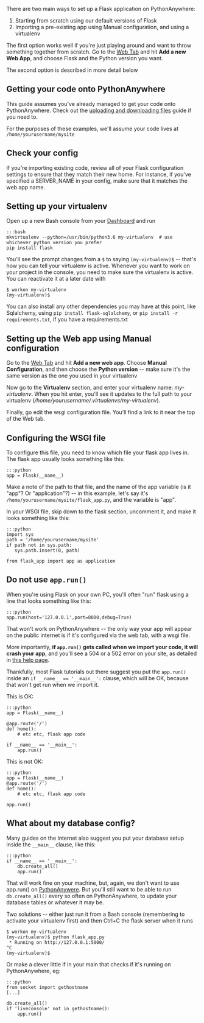 <!--
.. title: Setting up Flask applications on PythonAnywhere
.. slug: Flask
.. date: 2015-05-13 14:35:28 UTC+01:00
.. tags:
.. category:
.. link:
.. description:
.. type: text
-->


There are two main ways to set up a Flask application on PythonAnywhere:

  1. Starting from scratch using our default versions of Flask
  1. Importing a pre-existing app using Manual configuration, and using a virtualenv

The first option works well if you're just playing around and want to throw
something together from scratch. Go to the [Web
Tab](https://www.pythonanywhere.com/web_app_setup) and hit **Add a new Web
App**, and choose Flask and the Python version you want.

The second option is described in more detail below


## Getting your code onto PythonAnywhere


This guide assumes you've already managed to get your code onto PythonAnywhere.
Check out the [uploading and downloading
files](/pages/UploadingAndDownloadingFiles) guide if you need to.

For the purposes of these examples, we'll assume your code lives at
`/home/yourusername/mysite`


## Check your config

If you're importing existing code, review all of your Flask configuration
settings to ensure that they match their new home. For instance, if you've
specified a SERVER_NAME in your config, make sure that it matches the web app
name.


## Setting up your virtualenv

Open up a  new Bash console from your [Dashboard](https://www.pythonanywhere.com/consoles) and run

    :::bash
    mkvirtualenv --python=/usr/bin/python3.6 my-virtualenv  # use whichever python version you prefer
    pip install flask


You'll see the prompt changes from a `$` to saying `(my-virtualenv)$` -- that's
how you can tell your virtualenv is active. Whenever you want to work on your
project in the console, you need to make sure the virtualenv is active. You can
reactivate it at a later date with

    $ workon my-virtualenv
    (my-virtualenv)$


You can also install any other dependencies you may have at this point, like
Sqlalchemy, using `pip install flask-sqlalchemy`, or `pip install -r
requirements.txt`, if you have a requirements.txt


## Setting up the Web app using Manual configuration

Go to the [Web Tab](https://www.pythonanywhere.com/web_app_setup) and hit **Add
a new web app**. Choose **Manual Configuration**, and then choose the **Python
version** -- make sure it's the same version as the one you used in your
virtualenv

Now go to the **Virtualenv** section, and enter your virtualenv name:
*my-virtualenv*. When you hit enter, you'll see it updates to the full path to
your virtualenv (*/home/yourusername/.virtualenvs/my-virtualenv*).

Finally, go edit the wsgi configuration file. You'll find a link to it near the
top of the Web tab.


## Configuring the WSGI file


To configure this file, you need to know which file your flask app lives in.
The flask app usually looks something like this:

    :::python
    app = Flask(__name__)

Make a note of the path to that file, and the name of the app variable (is it
"app"? Or "application"?) -- in this example, let's say it's
`/home/yourusername/mysite/flask_app.py`, and the variable is "app".

In your WSGI file, skip down to the flask section, uncomment it, and make it
looks something like this:

    :::python
    import sys
    path = '/home/yourusername/mysite'
    if path not in sys.path:
       sys.path.insert(0, path)

    from flask_app import app as application



## Do not use `app.run()`

When you're using Flask on your own PC, you'll often "run" flask using a line
that looks something like this:

    :::python
    app.run(host='127.0.0.1',port=8000,debug=True)


That won't work on PythonAnywhere -- the only way your app will appear on the
public internet is if it's configured via the web tab, with a wsgi file.

More importantly, **if `app.run()` gets called when we import your code, it will
crash your app**, and you'll see a 504 or a 502 error on your site, as detailed in
[this help page](/pages/Flask504And502Errors).

Thankfully, most Flask tutorials out there suggest you put the `app.run()`
inside an `if __name__ == '__main__':` clause, which will be OK, because that
won't get run when we import it.

This is OK:

    :::python
    app = Flask(__name__)

    @app.route('/')
    def home():
        # etc etc, flask app code

    if __name__ == '__main__':
        app.run()

This is not OK:

    :::python
    app = Flask(__name__)
    @app.route('/')
    def home():
        # etc etc, flask app code

    app.run()


## What about my database config?

Many guides on the Internet also suggest you put your database setup inside the
`__main__` clause, like this:

    :::python
    if __name__ == '__main__':
        db.create_all()
        app.run()



That will work fine on your machine, but, again, we don't want to use app.run()
on [PythonAnywere](https://www.pythonanywhere.com/). But you'll still want to
be able to run `db.create_all()` every so often on PythonAnywhere, to update
your database tables or whatever it may be.

Two solutions -- either just run it from a Bash console (remembering to
activate your virtualenv first) and then Ctrl+C the flask server when it runs

    $ workon my-virtualenv
    (my-virtualenv)$ python flask_app.py
     * Running on http://127.0.0.1:5000/
    ^C
    (my-virtualenv)$


Or make a clever little if in your main that checks if it's running on
PythonAnywhere, eg:

    :::python
    from socket import gethostname
    [...]
    
    db.create_all()
    if 'liveconsole' not in gethostname():
        app.run()
